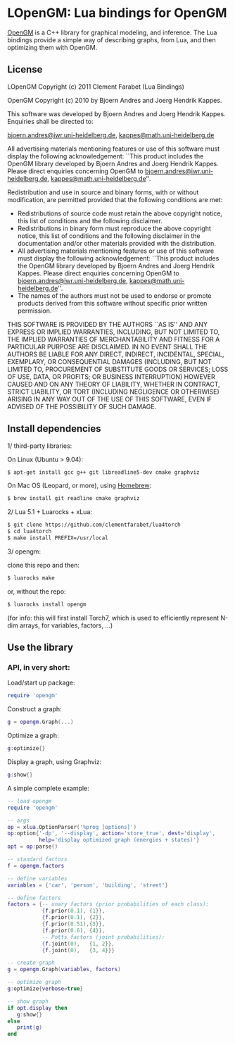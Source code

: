 # LOpenGM: Lua bindings for OpenGM

[OpenGM](http://www.andres.sc/opengm) is a C++ library for graphical 
modeling, and inference. The Lua
bindings provide a simple way of describing graphs, from Lua, and then
optimizing them with OpenGM.

## License

LOpenGM Copyright (c) 2011 Clement Farabet (Lua Bindings)

OpenGM  Copyright (c) 2010 by Bjoern Andres and Joerg Hendrik Kappes.

This software was developed by Bjoern Andres and Joerg Hendrik Kappes.
Enquiries shall be directed to:

bjoern.andres@iwr.uni-heidelberg.de, kappes@math.uni-heidelberg.de

All advertising materials mentioning features or use of this software must
display the following acknowledgement: ``This product includes the OpenGM
library developed by Bjoern Andres and Joerg Hendrik Kappes. Please direct
enquiries concerning OpenGM to bjoern.andres@iwr.uni-heidelberg.de,
kappes@math.uni-heidelberg.de''.

Redistribution and use in source and binary forms, with or without
modification, are permitted provided that the following conditions are met:

- Redistributions of source code must retain the above copyright notice,
  this list of conditions and the following disclaimer.
- Redistributions in binary form must reproduce the above copyright notice,
  this list of conditions and the following disclaimer in the documentation
  and/or other materials provided with the distribution.
- All advertising materials mentioning features or use of this software must
  display the following acknowledgement: ``This product includes the OpenGM
  library developed by Bjoern Andres and Joerg Hendrik Kappes. Please direct
  enquiries concerning OpenGM to bjoern.andres@iwr.uni-heidelberg.de,
  kappes@math.uni-heidelberg.de''.
- The names of the authors must not be used to endorse or promote products
  derived from this software without specific prior written permission.

THIS SOFTWARE IS PROVIDED BY THE AUTHORS ``AS IS'' AND ANY EXPRESS OR IMPLIED
WARRANTIES, INCLUDING, BUT NOT LIMITED TO, THE IMPLIED WARRANTIES OF
MERCHANTABILITY AND FITNESS FOR A PARTICULAR PURPOSE ARE DISCLAIMED. IN NO
EVENT SHALL THE AUTHORS BE LIABLE FOR ANY DIRECT, INDIRECT, INCIDENTAL,
SPECIAL, EXEMPLARY, OR CONSEQUENTIAL DAMAGES (INCLUDING, BUT NOT LIMITED TO,
PROCUREMENT OF SUBSTITUTE GOODS OR SERVICES; LOSS OF USE, DATA, OR PROFITS;
OR BUSINESS INTERRUPTION) HOWEVER CAUSED AND ON ANY THEORY OF LIABILITY,
WHETHER IN CONTRACT, STRICT LIABILITY, OR TORT (INCLUDING NEGLIGENCE OR
OTHERWISE) ARISING IN ANY WAY OUT OF THE USE OF THIS SOFTWARE, EVEN IF
ADVISED OF THE POSSIBILITY OF SUCH DAMAGE.

## Install dependencies 

1/ third-party libraries:

On Linux (Ubuntu > 9.04):

``` sh
$ apt-get install gcc g++ git libreadline5-dev cmake graphviz
```

On Mac OS (Leopard, or more), using [Homebrew](http://mxcl.github.com/homebrew/):

``` sh
$ brew install git readline cmake graphviz
```

2/ Lua 5.1 + Luarocks + xLua:

``` sh
$ git clone https://github.com/clementfarabet/lua4torch
$ cd lua4torch
$ make install PREFIX=/usr/local
```

3/ opengm:

clone this repo and then:

``` sh
$ luarocks make
```

or, without the repo:

``` sh
$ luarocks install opengm
```

(for info: this will first install Torch7, which is used to efficiently
represent N-dim arrays, for variables, factors, ...)

## Use the library

### API, in very short:

Load/start up package:

``` lua
require 'opengm'
```

Construct a graph:

``` lua
g = opengm.Graph(...)
```

Optimize a graph:

``` lua
g:optimize{}
```

Display a graph, using Graphviz:

``` lua
g:show{}
```

A simple complete example:

```lua
-- load opengm
require 'opengm'

-- args
op = xlua.OptionParser('%prog [options]')
op:option{'-dp', '--display', action='store_true', dest='display',
          help='display optimized graph (energies + states)'}
opt = op:parse()

-- standard factors
f = opengm.factors

-- define variables
variables = {'car', 'person', 'building', 'street'}

-- define factors
factors = {-- unary factors (prior probabilities of each class):
           {f.prior(0.1), {1}},
           {f.prior(0.1), {2}},
           {f.prior(0.51),{3}},
           {f.prior(0.6), {4}},
           -- Potts factors (joint probabilities):
           {f.joint(0),   {1, 2}},
           {f.joint(0),   {3, 4}}}

-- create graph
g = opengm.Graph(variables, factors)

-- optimize graph
g:optimize{verbose=true}

-- show graph
if opt.display then
   g:show{}
else
   print(g)
end
```